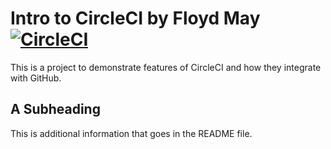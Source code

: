 # Intro to CircleCI by Floyd May [![CircleCI](https://dl.circleci.com/status-badge/img/circleci/DJijeqAKNGPju8Q61xViof/YBs6P1depRqu1Mes1hf67B/tree/main.svg?style=svg)](https://dl.circleci.com/status-badge/redirect/circleci/DJijeqAKNGPju8Q61xViof/YBs6P1depRqu1Mes1hf67B/tree/master)


This is a project to demonstrate features of CircleCI and how they integrate with GitHub.

## A Subheading

This is additional information that goes in the README file.


